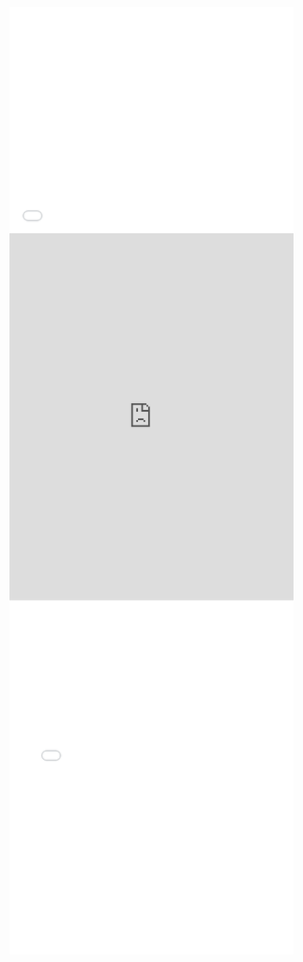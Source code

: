 <iframe title="Chart: Pennsylvania Veteran Suicides 4th Highest" aria-describedby="Pennsylvania suffered 2205 veteran suicides between 2005 and 2011." id="datawrapper-chart-RPsae" src="//datawrapper.dwcdn.net/RPsae/1/" scrolling="no" frameborder="0" style="width: 0; min-width: 100% !important;" height="400"></iframe><script type="text/javascript">!function(){"use strict";window.addEventListener("message",function(a){if(void 0!==a.data["datawrapper-height"])for(var t in a.data["datawrapper-height"]){var e=document.getElementById("datawrapper-chart-"+t);e&&(e.style.height=a.data["datawrapper-height"][t]+"px")}})}();</script>


<iframe src='https://cdn.knightlab.com/libs/timeline3/latest/embed/index.html?source=1hiAkc9r6LyyCMbx1dN_vXJIC8fPkU12lx7eBBI-cf_Q&font=Default&lang=en&initial_zoom=2&height=650' width='100%' height='650' webkitallowfullscreen mozallowfullscreen allowfullscreen frameborder='0'></iframe>

<iframe title="Chart: Phase III FDA Trial Sites" aria-describedby="" id="datawrapper-chart-hVuq0" src="//datawrapper.dwcdn.net/hVuq0/3/" scrolling="no" frameborder="0" style="width: 0; min-width: 100% !important;" height="627"></iframe><script type="text/javascript">!function(){"use strict";window.addEventListener("message",function(a){if(void 0!==a.data["datawrapper-height"])for(var t in a.data["datawrapper-height"]){var e=document.getElementById("datawrapper-chart-"+t);e&&(e.style.height=a.data["datawrapper-height"][t]+"px")}})}();</script>
